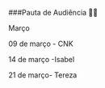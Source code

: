 ###Pauta de Audiência :woman_judge:

Março

09 de março - CNK

14 de março -Isabel

21 de março- Tereza